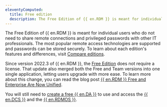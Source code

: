 ```yaml
---
eleventyComputed:
  title: Free edition
  description: The Free Edition of {{ en.RDM }} is meant for individual users who do not need to share remote connections and privileged passwords with other IT professionals.
---
```

The Free Edition of {{ en.RDM }} is meant for individual users who do not need to share remote connections and privileged passwords with other IT professionals. The most popular remote access technologies are supported and passwords can be stored securely. To learn about each edition's features and differences, visit [Compare editions](https://devolutions.net/remote-desktop-manager/compare).

Since version 2022.3 of {{ en.RDM }}, the [Free Edition](https://devolutions.net/remote-desktop-manager/home/downloadfree) does not require a license. That update also merged both the Free and Team versions into one single application, letting users upgrade with more ease. To learn more about this change, you can read the blog post [{{ en.RDM }} Free and Enterprise Are Now Unified](https://blog.devolutions.net/2022/10/news-remote-desktop-manager-is-changing-for-the-better/). 

You will still need to [create a free {{ en.DA }}](https://login.devolutions.com/op/register) to use and access the [{{ en.DCS }}](/cloud/overview/what-is-cloud/) and the [{{ en.RDMOS }}](/cloud/rdm-online-services/).
